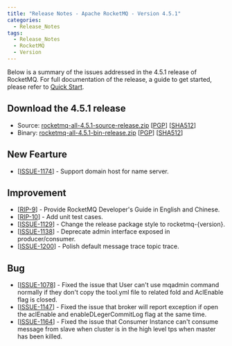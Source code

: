 ```yaml
---
title: "Release Notes - Apache RocketMQ - Version 4.5.1"
categories:
  - Release_Notes
tags:
  - Release_Notes
  - RocketMQ
  - Version
---
```


Below is a summary of the issues addressed in the 4.5.1 release of RocketMQ. For full documentation of the release, a guide to get started, please refer to <a href='/docs/quick-start/'>Quick Start</a>.


<h2> Download the 4.5.1 release</h2>
    
* Source: [rocketmq-all-4.5.1-source-release.zip](https://www.apache.org/dyn/closer.cgi?path=rocketmq/4.5.1/rocketmq-all-4.5.1-source-release.zip) [[PGP](https://www.apache.org/dist/rocketmq/4.5.1/rocketmq-all-4.5.1-source-release.zip.asc)] [[SHA512](https://www.apache.org/dist/rocketmq/4.5.1/rocketmq-all-4.5.1-source-release.zip.sha512)]
* Binary: [rocketmq-all-4.5.1-bin-release.zip](https://www.apache.org/dyn/closer.cgi?path=rocketmq/4.5.1/rocketmq-all-4.5.1-bin-release.zip) [[PGP](https://www.apache.org/dist/rocketmq/4.5.1/rocketmq-all-4.5.1-bin-release.zip.asc)] [[SHA512](https://www.apache.org/dist/rocketmq/4.5.1/rocketmq-all-4.5.1-bin-release.zip.sha512)]

## New Fearture
<ul>
<li>[<a href='https://github.com/apache/rocketmq/pull/1175'>ISSUE-1174</a>] -  Support domain host for name server.
</li>
</ul>

## Improvement
<ul>
<li>[<a href='https://github.com/apache/rocketmq/pulls?utf8=%E2%9C%93&q=is%3Apr+is%3Aclosed+milestone%3A4.5.1+RIP-9'>RIP-9</a>] -  Provide RocketMQ Developer's Guide in English and Chinese.
</li>
<li>[<a href='https://github.com/apache/rocketmq/pulls?utf8=%E2%9C%93&q=is%3Apr+is%3Aclosed+milestone%3A4.5.1+RIP-10'>RIP-10</a>] -  Add unit test cases.
</li>
<li>[<a href='https://github.com/apache/rocketmq/pull/1129'>ISSUE-1129</a>] -  Change the release package style to rocketmq-{version}.
</li>
<li>[<a href='https://github.com/apache/rocketmq/issues/1138'>ISSUE-1138</a>] -  Deprecate admin interface exposed in producer/consumer.
</li>
<li>[<a href='https://github.com/apache/rocketmq/pull/1201'>ISSUE-1200</a>] -  Polish default message trace topic trace.
</li>
</ul>

## Bug
<ul>
<li>[<a href='https://github.com/apache/rocketmq/issues/1078'>ISSUE-1078</a>] -  Fixed the issue that User can't use mqadmin command normally if they don't copy the tool.yml file to related fold and AclEnable flag is closed. 
</li>
<li>[<a href='https://github.com/apache/rocketmq/issues/1147'>ISSUE-1147</a>] -  Fixed the issue that broker will report exception if open the aclEnable and enableDLegerCommitLog flag at the same time.
</li>
<li>[<a href='https://github.com/apache/rocketmq/issues/1164'>ISSUE-1164</a>] -  Fixed the issue that Consumer Instance can't consume message from slave when cluster is in the high level tps when master has been killed. 
</li>
</ul>
                                        
            


